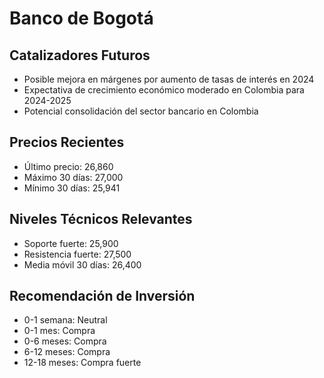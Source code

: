 # Banco de Bogotá

## Catalizadores Futuros

- Posible mejora en márgenes por aumento de tasas de interés en 2024
- Expectativa de crecimiento económico moderado en Colombia para 2024-2025
- Potencial consolidación del sector bancario en Colombia

## Precios Recientes

- Último precio: 26,860
- Máximo 30 días: 27,000
- Mínimo 30 días: 25,941

## Niveles Técnicos Relevantes

- Soporte fuerte: 25,900
- Resistencia fuerte: 27,500
- Media móvil 30 días: 26,400

## Recomendación de Inversión

- 0-1 semana: Neutral
- 0-1 mes: Compra
- 0-6 meses: Compra
- 6-12 meses: Compra
- 12-18 meses: Compra fuerte
